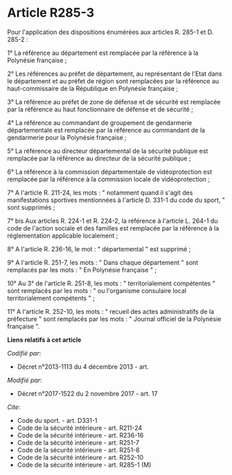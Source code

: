 # Article R285-3

Pour l'application des dispositions énumérées aux articles R. 285-1 et D. 285-2 :

1° La référence au département est remplacée par la référence à la Polynésie française ;

2° Les références au préfet de département, au représentant de l'Etat dans le département et au préfet de région sont
remplacées par la référence au haut-commissaire de la République en Polynésie française ;

3° La référence au préfet de zone de défense et de sécurité est remplacée par la référence au haut fonctionnaire de défense
et de sécurité ;

4° La référence au commandant de groupement de gendarmerie départementale est remplacée par la référence au commandant de la
gendarmerie pour la Polynésie française ;

5° La référence au directeur départemental de la sécurité publique est remplacée par la référence au directeur de la sécurité
publique ;

6° La référence à la commission départementale de vidéoprotection est remplacée par la référence à la commission locale de
vidéoprotection ;

7° A l'article R. 211-24, les mots : " notamment quand il s'agit des manifestations sportives mentionnées à l'article D.
331-1 du code du sport, " sont supprimés ;

7° bis Aux articles R. 224-1 et R. 224-2, la référence à l'article L. 264-1 du code de l'action sociale et des familles est
remplacée par la référence à la réglementation applicable localement ;

8° A l'article R. 236-16, le mot : " départemental " est supprimé ;

9° A l'article R. 251-7, les mots : " Dans chaque département " sont remplacés par les mots : " En Polynésie française " ;

10° Au 3° de l'article R. 251-8, les mots : " territorialement compétentes " sont remplacés par les mots : " ou l'organisme
consulaire local territorialement compétents " ;

11° A l'article R. 252-10, les mots : " recueil des actes administratifs de la préfecture " sont remplacés par les mots : "
Journal officiel de la Polynésie française ".

**Liens relatifs à cet article**

_Codifié par_:

  - Décret n°2013-1113 du 4 décembre 2013 - art.

_Modifié par_:

  - Décret n°2017-1522 du 2 novembre 2017 - art. 17

_Cite_:

  - Code du sport. - art. D331-1
  - Code de la sécurité intérieure - art. R211-24
  - Code de la sécurité intérieure - art. R236-16
  - Code de la sécurité intérieure - art. R251-7
  - Code de la sécurité intérieure - art. R251-8
  - Code de la sécurité intérieure - art. R252-10
  - Code de la sécurité intérieure - art. R285-1 (M)
